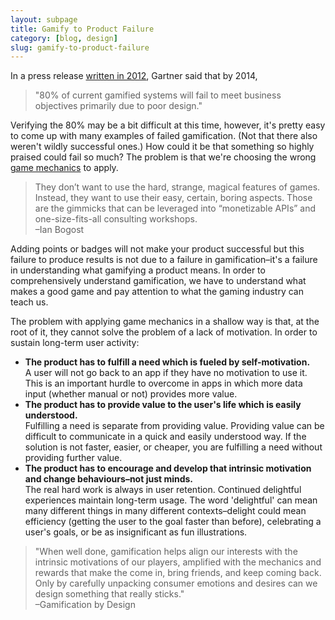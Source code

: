 ```yaml
---
layout: subpage
title: Gamify to Product Failure
category: [blog, design]
slug: gamify-to-product-failure
---
```

In a press release [written in 2012](http://www.cmswire.com/cms/social-business/gartner-sticks-to-its-failing-gamification-prediction-023464.php), Gartner said that by 2014,

> "80% of current gamified systems will fail to meet business objectives primarily due to poor design."

Verifying the 80% may be a bit difficult at this time, however, it's pretty easy to come up with many examples of failed gamification. (Not that there also weren't wildly successful ones.) How could it be that something so highly praised could fail so much? The problem is that we're choosing the wrong <a href="https://en.wikipedia.org/wiki/Game_mechanics">game mechanics</a> to apply.

> They don’t want to use the hard, strange, magical features of games. Instead, they want to use their easy, certain, boring aspects. Those are the gimmicks that can be leveraged into “monetizable APIs” and one-size-fits-all consulting workshops.  
> –Ian Bogost

Adding points or badges will not make your product successful but this failure to produce results is not due to a failure in gamification–it's a failure in understanding what gamifying a product means. In order to comprehensively understand gamification, we have to understand what makes a good game and pay attention to what the gaming industry can teach us.

The problem with applying game mechanics in a shallow way is that, at the root of it, they cannot solve the problem of a lack of  motivation. In order to sustain long-term user activity:

* __The product has to fulfill a need which is fueled by self-motivation.__  
A user will not go back to an app if they have no motivation to use it. This is an important hurdle to overcome in apps in which more data input (whether manual or not) provides more value.
* __The product has to provide value to the user's life which is easily understood.__  
Fulfilling a need is separate from providing value. Providing value can be difficult to communicate in a quick and easily understood way. If the solution is not faster, easier, or cheaper, you are fulfilling a need without providing further value.
* __The product has to encourage and develop that intrinsic motivation and change behaviours–not just minds.__  
The real hard work is always in user retention. Continued delightful experiences maintain long-term usage. The word 'delightful' can mean many different things in many different contexts–delight could mean efficiency (getting the user to the goal faster than before), celebrating a user's goals, or be as insignificant as fun illustrations.

> "When well done, gamification helps align our interests with the intrinsic motivations of our players, amplified with the mechanics and rewards that make the come in, bring friends, and keep coming back. Only by carefully unpacking consumer emotions and desires can we design something that really sticks."  
> –Gamification by Design